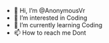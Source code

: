 - 👋 Hi, I’m @AnonymousVr
- 👀 I’m interested in Coding
- 🌱 I’m currently learning Coding
- 📫 How to reach me Dont

<!---
AnonymousVr/AnonymousVr is a ✨ special ✨ repository because its `README.md` (this file) appears on your GitHub profile.
You can click the Preview link to take a look at your changes.
--->
